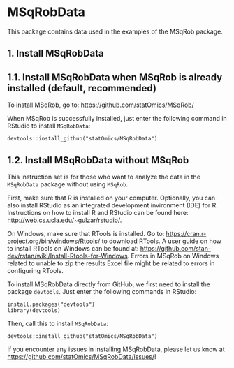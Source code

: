 # MSqRobData

This package contains data used in the examples of the MSqRob package.

## 1. Install MSqRobData

## 1.1. Install MSqRobData when MSqRob is already installed (default, recommended)

To install MSqRob, go to:
https://github.com/statOmics/MSqRob/

When MSqRob is successfully installed, just enter the following command in RStudio to install `MSqRobData`:

~~~~
devtools::install_github("statOmics/MSqRobData")
~~~~

## 1.2. Install MSqRobData without MSqRob

This instruction set is for those who want to analyze the data in the `MSqRobData` package without using `MSqRob`.

First, make sure that R is installed on your computer. Optionally, you can also install RStudio as an integrated development invironment (IDE) for R. Instructions on how to install R and RStudio can be found here: http://web.cs.ucla.edu/~gulzar/rstudio/.

On Windows, make sure that RTools is installed. Go to: https://cran.r-project.org/bin/windows/Rtools/ to download RTools. A user guide on how to install RTools on Windows can be found at: https://github.com/stan-dev/rstan/wiki/Install-Rtools-for-Windows. Errors in MSqRob on Windows related to unable to zip the results Excel file might be related to errors in configuring RTools.

To install MSqRobData directly from GitHub, we first need to install the package `devtools`. Just enter the following commands in RStudio:

~~~~
install.packages("devtools")
library(devtools)
~~~~

Then, call this to install `MSqRobData`:

~~~~
devtools::install_github("statOmics/MSqRobData")
~~~~

If you encounter any issues in installing MSqRobData, please let us know at https://github.com/statOmics/MSqRobData/issues/!

